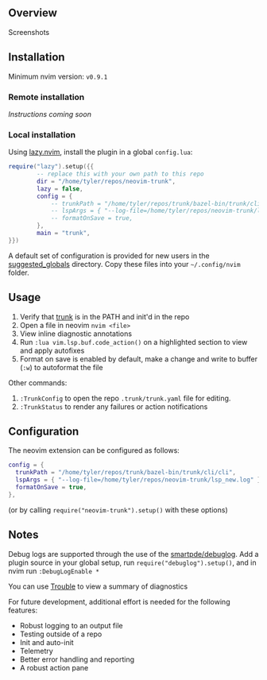 ## Overview

Screenshots

## Installation

Minimum nvim version: `v0.9.1`

### Remote installation

_Instructions coming soon_

### Local installation

Using [lazy.nvim](https://github.com/folke/lazy.nvim), install the plugin in a global `config.lua`:

```lua
require("lazy").setup({{
		-- replace this with your own path to this repo
		dir = "/home/tyler/repos/neovim-trunk",
		lazy = false,
		config = {
			-- trunkPath = "/home/tyler/repos/trunk/bazel-bin/trunk/cli/cli",
			-- lspArgs = { "--log-file=/home/tyler/repos/neovim-trunk/lsp_new.log" },
			-- formatOnSave = true,
		},
		main = "trunk",
}})
```

A default set of configuration is provided for new users in the [suggested_globals](./suggested_globals/) directory. Copy these files into your `~/.config/nvim` folder.

## Usage

1. Verify that [trunk](https://docs.trunk.io/cli) is in the PATH and init'd in the repo
2. Open a file in neovim `nvim <file>`
3. View inline diagnostic annotations
4. Run `:lua vim.lsp.buf.code_action()` on a highlighted section to view and apply autofixes
5. Format on save is enabled by default, make a change and write to buffer (`:w`) to autoformat the file

Other commands:

1. `:TrunkConfig` to open the repo `.trunk/trunk.yaml` file for editing.
2. `:TrunkStatus` to render any failures or action notifications

## Configuration

The neovim extension can be configured as follows:

```lua
config = {
  trunkPath = "/home/tyler/repos/trunk/bazel-bin/trunk/cli/cli",
  lspArgs = { "--log-file=/home/tyler/repos/neovim-trunk/lsp_new.log" },
  formatOnSave = true,
},
```

(or by calling `require("neovim-trunk").setup()` with these options)

## Notes

Debug logs are supported through the use of the [smartpde/debuglog](https://github.com/smartpde/debuglog). Add a plugin source in your global setup, run `require("debuglog").setup()`, and in nvim run `:DebugLogEnable *`

You can use [Trouble](https://github.com/folke/trouble.nvim) to view a summary of diagnostics

For future development, additional effort is needed for the following features:

- Robust logging to an output file
- Testing outside of a repo
- Init and auto-init
- Telemetry
- Better error handling and reporting
- A robust action pane
